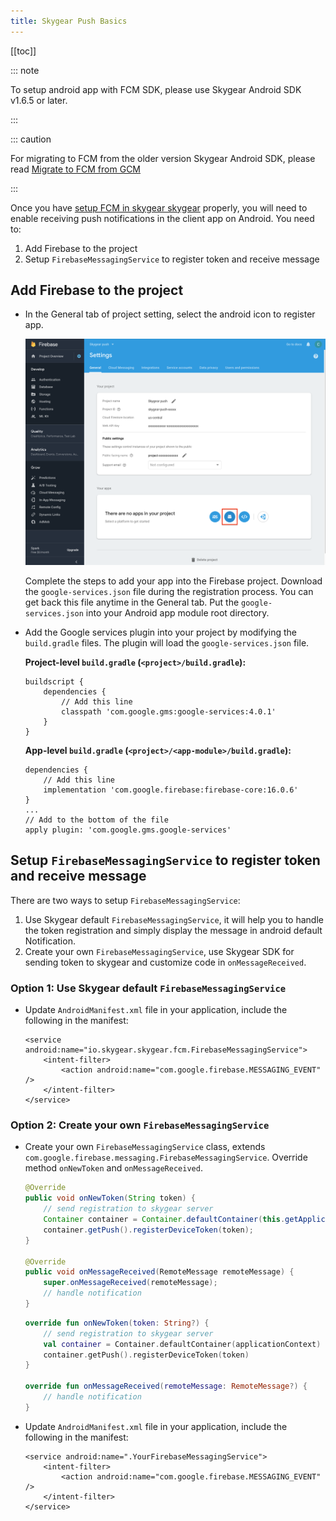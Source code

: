 ```yaml
---
title: Skygear Push Basics
---
```


[[toc]]

::: note

To setup android app with FCM SDK, please use Skygear Android SDK v1.6.5 or later.

:::

::: caution

For migrating to FCM from the older version Skygear Android SDK, please read [Migrate to FCM from GCM][android-migrate-fcm]

:::

Once you have [setup FCM in skygear skygear][setup-fcm-in-skygear] properly, you will need to enable receiving push notifications in the client app on Android. You need to:

1. Add Firebase to the project
2. Setup `FirebaseMessagingService` to register token and receive message

## Add Firebase to the project

- In the General tab of project setting, select the android icon to register app.

   ![Add android app in Firebase Console][fcm-add-android-app]

    Complete the steps to add your app into the Firebase project. Download the
    `google-services.json` file during the registration process. You can get back this file
    anytime in the General tab. Put the `google-services.json` into your Android app
    module root directory.

- Add the Google services plugin into your project by modifying the `build.gradle` files.
    The plugin will load the `google-services.json` file.

    **Project-level `build.gradle` (`<project>/build.gradle`):**
    ```
    buildscript {
        dependencies {
            // Add this line
            classpath 'com.google.gms:google-services:4.0.1'
        }
    }
    ```

    **App-level `build.gradle` (`<project>/<app-module>/build.gradle`):**
    ```
    dependencies {
        // Add this line
        implementation 'com.google.firebase:firebase-core:16.0.6'
    }
    ...
    // Add to the bottom of the file
    apply plugin: 'com.google.gms.google-services'
    ```

## Setup `FirebaseMessagingService` to register token and receive message

There are two ways to setup `FirebaseMessagingService`:

1. Use Skygear default `FirebaseMessagingService`, it will help you to handle
    the token registration and simply display the message in android default Notification.
2. Create your own `FirebaseMessagingService`, use Skygear SDK for sending token to skygear and
    customize code in `onMessageReceived`.


### Option 1: Use Skygear default `FirebaseMessagingService`

- Update `AndroidManifest.xml` file in your application, include the following in the manifest:

    ```
    <service android:name="io.skygear.skygear.fcm.FirebaseMessagingService">
        <intent-filter>
            <action android:name="com.google.firebase.MESSAGING_EVENT" />
        </intent-filter>
    </service>
    ```

### Option 2: Create your own `FirebaseMessagingService`

- Create your own `FirebaseMessagingService` class, extends `com.google.firebase.messaging.FirebaseMessagingService`. Override method
`onNewToken` and `onMessageReceived`.

    ```java
    @Override
    public void onNewToken(String token) {
        // send registration to skygear server
        Container container = Container.defaultContainer(this.getApplicationContext());
        container.getPush().registerDeviceToken(token);
    }

    @Override
    public void onMessageReceived(RemoteMessage remoteMessage) {
        super.onMessageReceived(remoteMessage);
        // handle notification
    }
    ```
    ```kotlin
    override fun onNewToken(token: String?) {
        // send registration to skygear server
        val container = Container.defaultContainer(applicationContext)
        container.getPush().registerDeviceToken(token)
    }

    override fun onMessageReceived(remoteMessage: RemoteMessage?) {
        // handle notification
    }
    ```

- Update `AndroidManifest.xml` file in your application, include the following in the manifest:

    ```
    <service android:name=".YourFirebaseMessagingService">
        <intent-filter>
            <action android:name="com.google.firebase.MESSAGING_EVENT" />
        </intent-filter>
    </service>
    ```

[fcm-add-android-app]:/assets/push-notifications/fcm-add-android-app.png
[setup-fcm-in-skygear]: /guides/push-notifications/config/android/
[android-migrate-fcm]: /guides/push-notifications/android-migrate-fcm/
[firebase-console]: https://console.firebase.google.com
[setup-fcm-android-client]: https://firebase.google.com/docs/cloud-messaging/android/client
